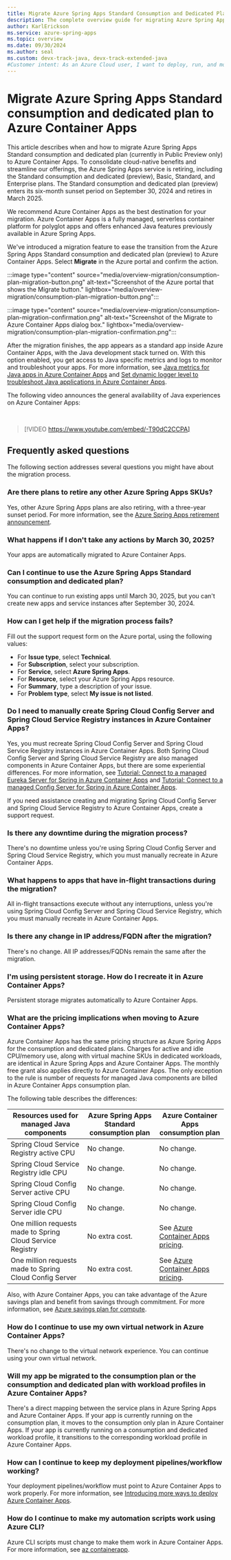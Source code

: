 ```yaml
---
title: Migrate Azure Spring Apps Standard Consumption and Dedicated Plan to Azure Container Apps
description: The complete overview guide for migrating Azure Spring Apps Standard consumption and dedicated plan to Azure Container Apps, including steps, benefits, and frequently asked questions.
author: KarlErickson
ms.service: azure-spring-apps
ms.topic: overview
ms.date: 09/30/2024
ms.author: seal
ms.custom: devx-track-java, devx-track-extended-java
#Customer intent: As an Azure Cloud user, I want to deploy, run, and monitor Spring applications.
---
```


# Migrate Azure Spring Apps Standard consumption and dedicated plan to Azure Container Apps

This article describes when and how to migrate Azure Spring Apps Standard consumption and dedicated plan (currently in Public Preview only) to Azure Container Apps. To consolidate cloud-native benefits and streamline our offerings, the Azure Spring Apps service is retiring, including the Standard consumption and dedicated (preview), Basic, Standard, and Enterprise plans. The Standard consumption and dedicated plan (preview) enters its six-month sunset period on September 30, 2024 and retires in March 2025.

We recommend Azure Container Apps as the best destination for your migration. Azure Container Apps is a fully managed, serverless container platform for polyglot apps and offers enhanced Java features previously available in Azure Spring Apps.

We've introduced a migration feature to ease the transition from the Azure Spring Apps Standard consumption and dedicated plan (preview) to Azure Container Apps. Select **Migrate** in the Azure portal and confirm the action.

:::image type="content" source="media/overview-migration/consumption-plan-migration-button.png" alt-text="Screenshot of the Azure portal that shows the Migrate button." lightbox="media/overview-migration/consumption-plan-migration-button.png":::

:::image type="content" source="media/overview-migration/consumption-plan-migration-confirmation.png" alt-text="Screenshot of the Migrate to Azure Container Apps dialog box." lightbox="media/overview-migration/consumption-plan-migration-confirmation.png":::

After the migration finishes, the app appears as a standard app inside Azure Container Apps, with the Java development stack turned on. With this option enabled, you get access to Java specific metrics and logs to monitor and troubleshoot your apps. For more information, see [Java metrics for Java apps in Azure Container Apps](../../container-apps/java-metrics.md) and [Set dynamic logger level to troubleshoot Java applications in Azure Container Apps](../../container-apps/java-dynamic-log-level.md).

The following video announces the general availability of Java experiences on Azure Container Apps:

<br>

> [!VIDEO https://www.youtube.com/embed/-T90dC2CCPA]

## Frequently asked questions

The following section addresses several questions you might have about the migration process.

### Are there plans to retire any other Azure Spring Apps SKUs?

Yes, other Azure Spring Apps plans are also retiring, with a three-year sunset period. For more information, see the [Azure Spring Apps retirement announcement](../basic-standard/retirement-announcement.md?toc=/azure/spring-apps/consumption-dedicated/toc.json&bc=/azure/spring-apps/consumption-dedicated/breadcrumb/toc.json).

### What happens if I don't take any actions by March 30, 2025?

Your apps are automatically migrated to Azure Container Apps.

### Can I continue to use the Azure Spring Apps Standard consumption and dedicated plan?

You can continue to run existing apps until March 30, 2025, but you can't create new apps and service instances after September 30, 2024.

### How can I get help if the migration process fails?

Fill out the support request form on the Azure portal, using the following values:

- For **Issue type**, select **Technical**.
- For **Subscription**, select your subscription.
- For **Service**, select **Azure Spring Apps**.
- For **Resource**, select your Azure Spring Apps resource.
- For **Summary**, type a description of your issue.
- For **Problem type**, select **My issue is not listed**.

### Do I need to manually create Spring Cloud Config Server and Spring Cloud Service Registry instances in Azure Container Apps?

Yes, you must recreate Spring Cloud Config Server and Spring Cloud Service Registry instances in Azure Container Apps. Both Spring Cloud Config Server and Spring Cloud Service Registry are also managed components in Azure Container Apps, but there are some experiential differences. For more information, see [Tutorial: Connect to a managed Eureka Server for Spring in Azure Container Apps](../../container-apps/java-eureka-server.md) and [Tutorial: Connect to a managed Config Server for Spring in Azure Container Apps](../../container-apps/java-config-server.md).

If you need assistance creating and migrating Spring Cloud Config Server and Spring Cloud Service Registry to Azure Container Apps, create a support request.

### Is there any downtime during the migration process?

There's no downtime unless you're using Spring Cloud Config Server and Spring Cloud Service Registry, which you must manually recreate in Azure Container Apps.

### What happens to apps that have in-flight transactions during the migration?

All in-flight transactions execute without any interruptions, unless you're using Spring Cloud Config Server and Spring Cloud Service Registry, which you must manually recreate in Azure Container Apps.

### Is there any change in IP address/FQDN after the migration?

There's no change. All IP addresses/FQDNs remain the same after the migration.

### I'm using persistent storage. How do I recreate it in Azure Container Apps?

Persistent storage migrates automatically to Azure Container Apps.

### What are the pricing implications when moving to Azure Container Apps?

Azure Container Apps has the same pricing structure as Azure Spring Apps for the consumption and dedicated plans. Charges for active and idle CPU/memory use, along with virtual machine SKUs in dedicated workloads, are identical in Azure Spring Apps and Azure Container Apps. The monthly free grant also applies directly to Azure Container Apps. The only exception to the rule is number of requests for managed Java components are billed in Azure Container Apps consumption plan.

The following table describes the differences:

| Resources used for managed Java components                 | Azure Spring Apps Standard consumption plan | Azure Container Apps consumption plan                                                            |
|------------------------------------------------------------|---------------------------------------------|--------------------------------------------------------------------------------------------------|
| Spring Cloud Service Registry active CPU                   | No change.                                  | No change.                                                                                       |
| Spring Cloud Service Registry idle CPU                     | No change.                                  | No change.                                                                                       |
| Spring Cloud Config Server active CPU                      | No change.                                  | No change.                                                                                       |
| Spring Cloud Config Server idle CPU                        | No change.                                  | No change.                                                                                       |
| One million requests made to Spring Cloud Service Registry | No extra cost.                              | See [Azure Container Apps pricing](https://azure.microsoft.com/pricing/details/container-apps/). |
| One million requests made to Spring Cloud Config Server    | No extra cost.                              | See [Azure Container Apps pricing](https://azure.microsoft.com/pricing/details/container-apps/). |

Also, with Azure Container Apps, you can take advantage of the Azure savings plan and benefit from savings through commitment. For more information, see [Azure savings plan for compute](https://azure.microsoft.com/pricing/offers/savings-plan-compute/).

### How do I continue to use my own virtual network in Azure Container Apps?

There's no change to the virtual network experience. You can continue using your own virtual network.

### Will my app be migrated to the consumption plan or the consumption and dedicated plan with workload profiles in Azure Container Apps?

There's a direct mapping between the service plans in Azure Spring Apps and Azure Container Apps. If your app is currently running on the consumption plan, it moves to the consumption only plan in Azure Container Apps. If your app is currently running on a consumption and dedicated workload profile, it transitions to the corresponding workload profile in Azure Container Apps.

### How can I continue to keep my deployment pipelines/workflow working?

Your deployment pipelines/workflow must point to Azure Container Apps to work properly. For more information, see [Introducing more ways to deploy Azure Container Apps](https://techcommunity.microsoft.com/t5/apps-on-azure-blog/introducing-more-ways-to-deploy-azure-container-apps/ba-p/3678390).

### How do I continue to make my automation scripts work using Azure CLI?

Azure CLI scripts must change to make them work in Azure Container Apps. For more information, see [az containerapp](/cli/azure/containerapp).


